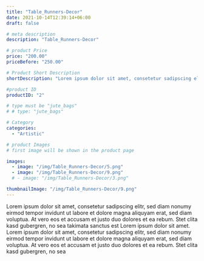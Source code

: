 ```yaml
---
title: "Table_Runners-Decor"
date: 2021-10-14T12:39:14+06:00
draft: false

# meta description
description: "Table_Runners-Decor"

# product Price
price: "200.00"
priceBefore: "250.00"

# Product Short Description
shortDescription: "Lorem ipsum dolor sit amet, consetetur sadipscing elitr, sed diam nonumy eirmod tempor invidunt ut"

#product ID
productID: "2"

# type must be "jute_bags"
# # type: "jute_bags"

# Category
categories:
  - "Artistic"

# product Images
# first image will be shown in the product page

images:
  - image: "/img/Table_Runners-Decor/5.png"
  - image: "/img/Table_Runners-Decor/9.png"
  # - image: "/img/Table_Runners-Decor/3.png"

thumbnailImage: "/img/Table_Runners-Decor/9.png"
---
```


Lorem ipsum dolor sit amet, consetetur sadipscing elitr, sed diam nonumy eirmod tempor invidunt ut labore et dolore magna aliquyam erat, sed diam voluptua. At vero eos et accusam et justo duo dolores et ea rebum. Stet clita kasd gubergren, no sea takimata sanctus est Lorem ipsum dolor sit amet. Lorem ipsum dolor sit amet, consetetur sadipscing elitr, sed diam nonumy eirmod tempor invidunt ut labore et dolore magna aliquyam erat, sed diam voluptua. At vero eos et accusam et justo duo dolores et ea rebum. Stet clita kasd gubergren, no sea
